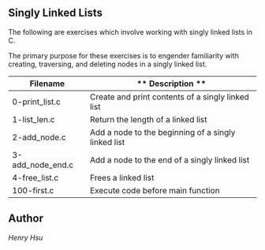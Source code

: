 ## Singly Linked Lists 

The following are exercises which involve working with singly linked lists in C.   

The primary purpose for these exercises is to engender familiarity with creating, traversing, and deleting nodes in a singly linked list.


| **Filename**     |              ** Description **                     |
|------------------|----------------------------------------------------|
| 0-print_list.c   | Create and print contents of a singly linked list  |
| 1-list_len.c     | Return the length of a linked list                 |
| 2-add_node.c     | Add a node to the beginning of a singly linked list|
| 3-add_node_end.c | Add a node to the end of a singly linked list      |
| 4-free_list.c    | Frees a linked list                                |
| 100-first.c      | Execute code before main function                  |


## Author
*Henry Hsu*
